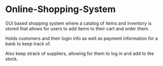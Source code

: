 # Online-Shopping-System
GUI based shopping system where a catalog of items and inventory is stored that allows for users to add items to their cart and order them.

Holds customers and their login info as well as payment information for a bank to keep track of.

Also keep strack of suppliers, allowing for them to log in and add to the stock.
